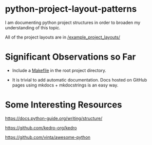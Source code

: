 # python-project-layout-patterns

I am documenting python project structures in order to broaden my understanding of this topic.

All of the project layouts are in [/example_project_layouts/](./example_project_layouts/)

# Significant Observations so Far

* Include a [Makefile](https://en.wikipedia.org/wiki/Make_(software)) in the root project directory.

* It is trivial to add automatic documentation. Docs hosted on GitHub pages using mkdocs + mkdocstrings is an easy way.

# Some Interesting Resources

https://docs.python-guide.org/writing/structure/

https://github.com/kedro-org/kedro

https://github.com/vinta/awesome-python

